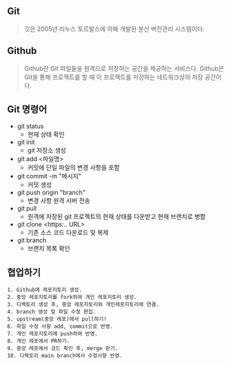 ## Git

> 깃은 2005년 리누스 토르발스에 의해 개발된 분산 버전관리 시스템이다.

## Github

> Github란 Git 파일들을 원격으로 저장하는 공간을 제공하는 서비스다. Github은 Git을 통해 프로젝트를 할 때 이 프로젝트를 저장하는 네트워크상의 저장 공간이다.

## Git 명령어

- git status
  - 현재 상태 확인
- git init
  - git 저장소 생성
- git add <파일명>
  - 커밋에 단일 파일의 변경 사항을 포함
- git commit -m "메시지"
  - 커밋 생성
- git push origin "branch"
  - 변경 사항 원격 서버 전송
- git pull
  - 원격에 저장된 git 프로젝트의 현재 상태를 다운받고 현재 브랜치로 병합
- git clone <https:.. URL>
  - 기존 소스 코드 다운로드 및 복제
- git branch
  - 브랜치 목록 확인

## 협업하기

    1. Github에 레포지토리 생성.
    2. 중앙 레포지토리를 fork하여 개인 레포지토리 생성.
    3. 디렉토리 생성 후, 중앙 레포지토리와 개인레포지토리에 연결.
    4. branch 생성 및 파일 수정 편집.
    5. upstream(중앙 레포)에서 pull하기!
    6. 파일 수정 사항 add, commit으로 반영.
    7. 개인 레포지토리에 push하여 반영.
    8. 개인 레포에서 PR하기.
    9. 중앙 레포에서 코드 확인 후, merge 받기.
    10. 디렉토리 main branch에서 수정사항 반영.
